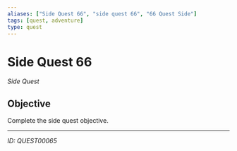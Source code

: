 ```yaml
---
aliases: ["Side Quest 66", "side quest 66", "66 Quest Side"]
tags: [quest, adventure]
type: quest
---
```


# Side Quest 66

*Side Quest*

## Objective
Complete the side quest objective.

---
*ID: QUEST00065*